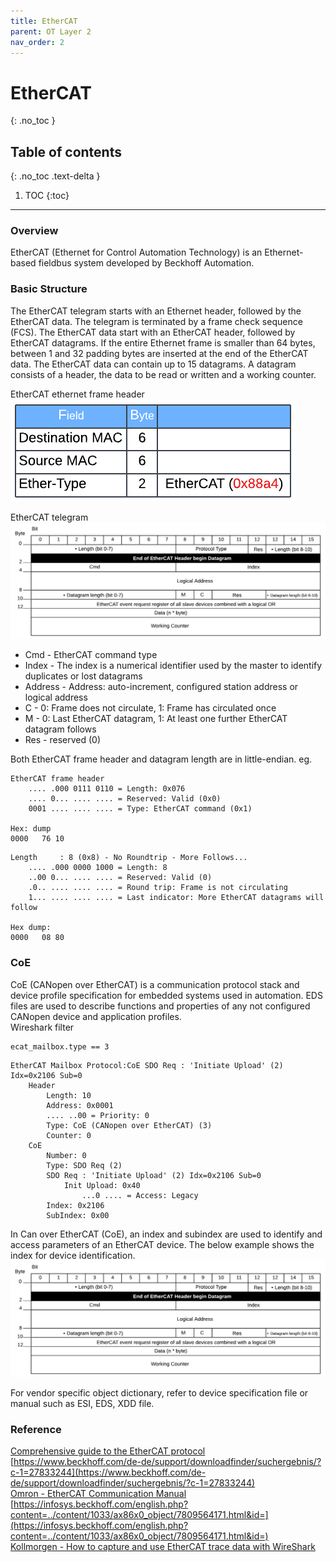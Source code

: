 ```yaml
---
title: EtherCAT
parent: OT Layer 2
nav_order: 2
---
```


# EtherCAT
{: .no_toc }

## Table of contents
{: .no_toc .text-delta }

1. TOC
{:toc}

---

### Overview
EtherCAT (Ethernet for Control Automation Technology) is an Ethernet-based fieldbus system developed by Beckhoff Automation.

### Basic Structure

The EtherCAT telegram starts with an Ethernet header, followed by the EtherCAT data. The telegram is terminated by a frame check sequence (FCS). The EtherCAT data start with an EtherCAT header, followed by EtherCAT datagrams. If the entire Ethernet frame is smaller than 64 bytes, between 1 and 32 padding bytes are inserted at the end of the EtherCAT data. The EtherCAT data can contain up to 15 datagrams. A datagram consists of a header, the data to be read or written and a working counter.

EtherCAT ethernet frame header<br>
![](./figure-1.png)

EtherCAT telegram
![](./figure-2.png)

- Cmd - EtherCAT command type
- Index - The index is a numerical identifier used by the master to identify duplicates or lost datagrams
- Address - Address: auto-increment, configured station address or logical address
- C - 0: Frame does not circulate, 1: Frame has circulated once
- M - 0: Last EtherCAT datagram, 1: At least one further EtherCAT datagram follows
- Res - reserved (0)

Both EtherCAT frame header and datagram length are in little-endian. eg.
```
EtherCAT frame header
    .... .000 0111 0110 = Length: 0x076
    .... 0... .... .... = Reserved: Valid (0x0)
    0001 .... .... .... = Type: EtherCAT command (0x1)

Hex: dump
0000   76 10 
```
```
Length     : 8 (0x8) - No Roundtrip - More Follows...
    .... .000 0000 1000 = Length: 8
    ..00 0... .... .... = Reserved: Valid (0)
    .0.. .... .... .... = Round trip: Frame is not circulating
    1... .... .... .... = Last indicator: More EtherCAT datagrams will follow

Hex dump:
0000   08 80 
```

### CoE
CoE (CANopen over EtherCAT) is a communication protocol stack and device profile specification for embedded systems used in automation. EDS files are used to describe functions and properties of any not configured CANopen device and application profiles.<br>
Wireshark filter
```
ecat_mailbox.type == 3
```
```
EtherCAT Mailbox Protocol:CoE SDO Req : 'Initiate Upload' (2) Idx=0x2106 Sub=0
    Header
        Length: 10
        Address: 0x0001
        .... ..00 = Priority: 0
        Type: CoE (CANopen over EtherCAT) (3)
        Counter: 0
    CoE
        Number: 0
        Type: SDO Req (2)
        SDO Req : 'Initiate Upload' (2) Idx=0x2106 Sub=0
            Init Upload: 0x40
                ...0 .... = Access: Legacy
        Index: 0x2106
        SubIndex: 0x00
```

In Can over EtherCAT (CoE), an index and subindex are used to identify and access parameters of an EtherCAT device. The below example shows the index for device identification.
![](./figure-2.png)

For vendor specific object dictionary, refer to device specification file or manual such as ESI, EDS, XDD file.

### Reference
[Comprehensive guide to the EtherCAT protocol](https://www.embien.com/industrial-insights/comprehensive-guide-to-the-ethercat-protocol)<br>
[https://www.beckhoff.com/de-de/support/downloadfinder/suchergebnis/?c-1=27833244](https://www.beckhoff.com/de-de/support/downloadfinder/suchergebnis/?c-1=27833244)<br>
[Omron - EtherCAT Communication Manual](https://edata.omron.com.au/eData/Vision/Q179-E1-01.pdf)<br>
[https://infosys.beckhoff.com/english.php?content=../content/1033/ax86x0_object/7809564171.html&id=](https://infosys.beckhoff.com/english.php?content=../content/1033/ax86x0_object/7809564171.html&id=)<br>
[Kollmorgen - How to capture and use EtherCAT trace data with WireShark](https://www.kollmorgen.com/sites/default/files/How%20to%20capture%20and%20use%20WireShark%20trace%20data%20with%20EtherCAT%20applications.pdf)